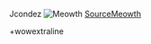 Jcondez
![Meowth](https://i0.wp.com/metro.co.uk/wp-content/uploads/2019/10/SW_SH_Oct16_EN_18-2-dfa9.jpg?quality=90&strip=all&zoom=1&resize=644%2C362&ssl=1)
[SourceMeowth](https://metro.co.uk/2019/10/16/gigantamax-pikachu-meowth-eevee-charizard-leaked-pokemon-sword-shield-10927173/)

+wowextraline